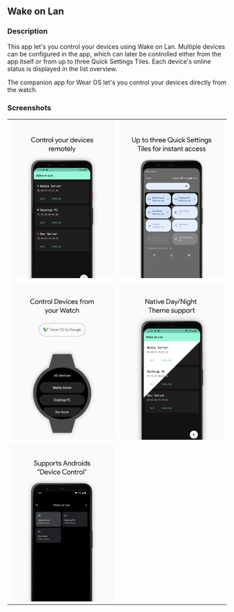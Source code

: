 ## Wake on Lan

### Description

This app let's you control your devices using Wake on Lan. Multiple devices can be configured in the
app, which can later be controlled either from the app itself or from up to three Quick Settings
Tiles. Each device's online status is displayed in the list overview.

The companion app for Wear OS let's you control your devices directly from the watch.

### Screenshots

<table>
    <tr>
        <td><img src="screenshots/Device_Overview.png" alt="1"></td>
        <td><img src="screenshots/Device_Quick_Settings.png" alt="2"></td>
    </tr>
    <tr>
        <td><img src="screenshots/Wear_OS.png" alt="3"></td>
        <td><img src="screenshots/Device_Color_Theme.png" alt="4"></td>
    </tr> 
    <tr>
        <td><img src="screenshots/Device_Quick_Access.png" alt="5"></td>
    </tr> 
</table>
